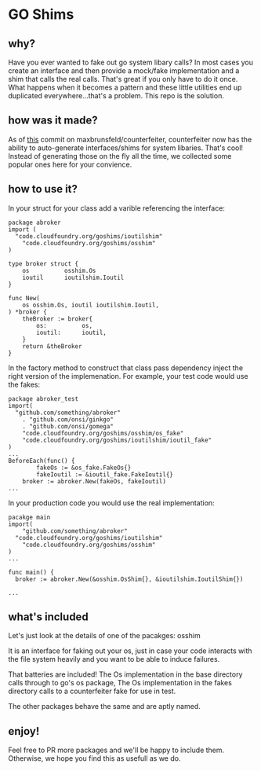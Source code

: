 # GO Shims

## why?
Have you ever wanted to fake out go system libary calls? In most cases you create an interface and then provide a mock/fake implementation and a shim that calls the real calls. That's great if you only have to do it once. What happens when it becomes a pattern and these little utilities end up duplicated everywhere...that's a problem. This repo is the solution.

## how was it made?
As of [this](https://github.com/maxbrunsfeld/counterfeiter/commit/c2f4a41282ca1e8652d0b534450f021380b1bf39) commit on maxbrunsfeld/counterfeiter, counterfeiter now has the ability to auto-generate interfaces/shims for system libaries. That's cool! Instead of generating those on the fly all the time, we collected some popular ones here for your convience. 

## how to use it?
In your struct for your class add a varible referencing the interface:
```
package abroker
import (
  "code.cloudfoundry.org/goshims/ioutilshim"
	"code.cloudfoundry.org/goshims/osshim"
)

type broker struct {
	os          osshim.Os
	ioutil      ioutilshim.Ioutil
}

func New(
	os osshim.Os, ioutil ioutilshim.Ioutil,
) *broker {
	theBroker := broker{
		os:          os,
		ioutil:      ioutil,
	}
	return &theBroker
}
```
In the factory method to construct that class pass dependency inject the right version of the implemenation.
For example, your test code would use the fakes:
```
package abroker_test
import(
  "github.com/something/abroker"
	. "github.com/onsi/ginkgo"
	. "github.com/onsi/gomega"
	"code.cloudfoundry.org/goshims/osshim/os_fake"
	"code.cloudfoundry.org/goshims/ioutilshim/ioutil_fake"
)
... 
BeforeEach(func() {
		fakeOs := &os_fake.FakeOs{}
		fakeIoutil := &ioutil_fake.FakeIoutil{}
    broker := abroker.New(fakeOs, fakeIoutil)
...
```
In your production code you would use the real implementation:
```
pacakge main
import(
	"github.com/something/abroker"
  "code.cloudfoundry.org/goshims/ioutilshim"
	"code.cloudfoundry.org/goshims/osshim"
)
...

func main() {
  broker := abroker.New(&osshim.OsShim{}, &ioutilshim.IoutilShim{})

...

```

## what's included

Let's just look at the details of one of the pacakges: osshim

It is an interface for faking out your os, just in case your code interacts with the file system heavily and you want to be able to induce failures.

That batteries are included!
The Os implementation in the base directory calls through to go's os package,
The Os implementation in the fakes directory calls to a counterfeiter fake for use in test.

The other packages behave the same and are aptly named.

## enjoy!
Feel free to PR more packages and we'll be happy to include them. Otherwise, we hope you find this as usefull as we do.
